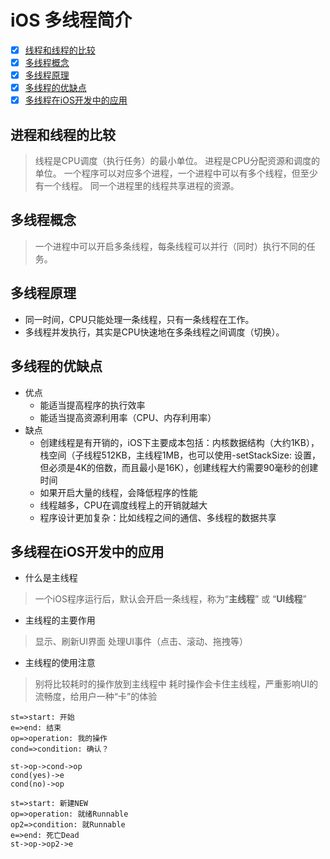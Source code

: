 # iOS 多线程简介

* [x] [线程和线程的比较](#进程和线程的比较)
* [x] [多线程概念](#多线程概念)
* [x] [多线程原理](#多线程原理)
* [x] [多线程的优缺点](#多线程的优缺点)
* [x] [多线程在iOS开发中的应用](#多线程在iOS开发中的应用)

## <span id = "进程和线程的比较">进程和线程的比较</span>
> 线程是CPU调度（执行任务）的最小单位。
> 进程是CPU分配资源和调度的单位。
> 一个程序可以对应多个进程，一个进程中可以有多个线程，但至少有一个线程。
> 同一个进程里的线程共享进程的资源。

## <span id = "多线程概念">多线程概念</span>
> 一个进程中可以开启多条线程，每条线程可以并行（同时）执行不同的任务。

## <span id = "多线程原理">多线程原理</span>
* 同一时间，CPU只能处理一条线程，只有一条线程在工作。
* 多线程并发执行，其实是CPU快速地在多条线程之间调度（切换）。

## <span id = "多线程的优缺点">多线程的优缺点</span>
* 优点
    - 能适当提高程序的执行效率
    - 能适当提高资源利用率（CPU、内存利用率）
* 缺点
    - 创建线程是有开销的，iOS下主要成本包括：内核数据结构（大约1KB），栈空间（子线程512KB，主线程1MB，也可以使用-setStackSize: 设置，但必须是4K的倍数，而且最小是16K），创建线程大约需要90毫秒的创建时间
    - 如果开启大量的线程，会降低程序的性能
    - 线程越多，CPU在调度线程上的开销就越大
    - 程序设计更加复杂：比如线程之间的通信、多线程的数据共享

## <span id = "多线程在iOS开发中的应用">多线程在iOS开发中的应用</span>
* 什么是主线程

> 一个iOS程序运行后，默认会开启一条线程，称为“**主线程**” 或 “**UI线程**”
 
* 主线程的主要作用

> 显示、刷新UI界面
> 处理UI事件（点击、滚动、拖拽等）

* 主线程的使用注意

> 别将比较耗时的操作放到主线程中
> 耗时操作会卡住主线程，严重影响UI的流畅度，给用户一种“卡”的体验


```flow
st=>start: 开始
e=>end: 结束
op=>operation: 我的操作
cond=>condition: 确认？

st->op->cond->op
cond(yes)->e
cond(no)->op
```

```flow
st=>start: 新建NEW
op=>operation: 就绪Runnable
op2=>condition: 就Runnable
e=>end: 死亡Dead
st->op->op2->e

```

